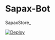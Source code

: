 # Sapax-Bot
SapaxStore_

[![Deploy](https://www.herokucdn.com/deploy/button.svg)](https://heroku.com/deploy)
